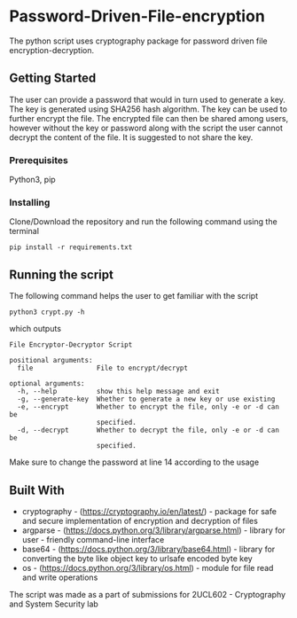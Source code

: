 # Password-Driven-File-encryption

The python script uses cryptography package for password driven file encryption-decryption. 

## Getting Started

The user can provide a password that would in turn used to generate a key. The key is generated using SHA256 hash algorithm. The key can be used to further encrypt the file. The encrypted file can then be shared among users, however without the key or password along with the script the user cannot decrypt the content of the file. It is suggested to not share the key.

### Prerequisites

Python3, pip

### Installing

Clone/Download the repository and run the following command using the terminal

```
pip install -r requirements.txt
```

## Running the script

The following command helps the user to get familiar with the script

```
python3 crypt.py -h
```
which outputs 

```
File Encryptor-Decryptor Script

positional arguments:
  file                File to encrypt/decrypt

optional arguments:
  -h, --help          show this help message and exit
  -g, --generate-key  Whether to generate a new key or use existing
  -e, --encrypt       Whether to encrypt the file, only -e or -d can be
                      specified.
  -d, --decrypt       Whether to decrypt the file, only -e or -d can be
                      specified.
```

Make sure to change the password at line 14 according to the usage

## Built With

* cryptography - (https://cryptography.io/en/latest/) - package for safe and secure implementation of encryption and decryption of files
* argparse - (https://docs.python.org/3/library/argparse.html) - library for user - friendly command-line interface
* base64 - (https://docs.python.org/3/library/base64.html) - library for converting the byte like object key to urlsafe encoded byte key
* os - (https://docs.python.org/3/library/os.html) - module for file read and write operations

The script was made as a part of submissions for 2UCL602 - Cryptography and System Security lab
